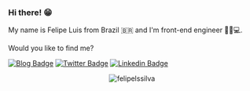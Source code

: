 ### Hi there! 😁

My name is Felipe Luis from Brazil 🇧🇷 and I'm front-end engineer 🧔🏼💻.

Would you like to find me?

[![Blog Badge](https://img.shields.io/badge/Blog-Coming%20Soon-black)](https://felipeluis.com.br/blog)
[![Twitter Badge](https://img.shields.io/badge/-Twitter-1ca0f1?style=flat-square&labelColor=1ca0f1&logo=twitter&logoColor=white&link=https://twitter.com/felipeluisss)](https://twitter.com/felipeluisss)
[![Linkedin Badge](https://img.shields.io/badge/-LinkedIn-blue?style=flat-square&logo=Linkedin&logoColor=white&link=https://www.linkedin.com/in/felipelssilva)](https://www.linkedin.com/in/felipelssilva)

<p align="center"> <img src="https://github-readme-stats.vercel.app/api?username=felipelssilva&show_icons=true" alt="felipelssilva" /> </p>

<!--
**felipelssilva/felipelssilva** is a ✨ _special_ ✨ repository because its `README.md` (this file) appears on your GitHub profile.

Here are some ideas to get you started:

- 🔭 I’m currently working on ...
- 🌱 I’m currently learning ...
- 👯 I’m looking to collaborate on ...
- 🤔 I’m looking for help with ...
- 💬 Ask me about ...
- 📫 How to reach me: ...
- 😄 Pronouns: ...
- ⚡ Fun fact: ...
-->
